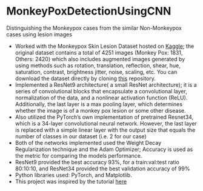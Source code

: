 # MonkeyPoxDetectionUsingCNN
Distinguishing the Monkeypox cases from the similar Non-Monkeypox cases using lesion images
- Worked with the Monkeypox Skin Lesion Dataset hosted on [Kaggle](https://www.kaggle.com/datasets/nafin59/monkeypox-skin-lesion-dataset); the original dataset contains a total of 4251 images
(Monkey Pox: 1831, Others: 2420) which also includes augmented images generated by using methods such as rotation,
translation, reflection, shear, hue, saturation, contrast, brightness jitter, noise, scaling, etc. You can download the dataset directly by cloning [this](https://github.com/Sirsho1997/MonkeyPoxDetectionUsingCNN) repository.
- Implemented a ResNet9 architecture( a small ResNet architecture); it is a series of convolutional blocks that encapsulate
a convolutional layer, normalization of the data, and a nonlinear activation function (ReLU). Additionally, the last layer
is a max pooling layer, which determines whether the image is of a monkey pox lesion or some other disease.
- Also utilized the PyTorch’s own implementation of pretrained Resnet34, which is a 34-layer convolutional neural
network. However, the last layer is replaced with a simple linear layer with the output size that equals the number of
classes in our dataset (i.e. 2 for our case)
- Both of the networks implemented used the Weight Decay Regularization technique and the Adam Optimizer; Accuracy
is used as the metric for comparing the models performance.
- ResNet9 provided the best accuracy 93%, for a train:val:test ratio 80:10:10, and ResNet34 provided the best validation
accuracy of 99%
- Python libraries used: PyTorch, and Matplotlib.
- This project was inspired by the tutorial [here](https://blog.jovian.ai/using-resnet-for-image-classification-4b3c42f2a27e)


